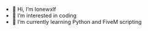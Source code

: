 - 👋 Hi, I’m lonewxlf
- 👀 I’m interested in coding
- 🌱 I’m currently learning Python and FiveM scripting

<!---
lonewxlf/lonewxlf is a ✨ special ✨ repository because its `README.md` (this file) appears on your GitHub profile.
You can click the Preview link to take a look at your changes.
--->
